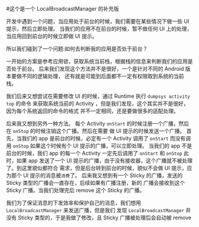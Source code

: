 #这个是一个 LocalBroadcastManager 的补充版
 
开发中遇到一个问题，当应用处于前台的时候，我们需要在某些情况下做一些 UI 提示，然后立即处理。
当我们的应用不在前台的时候，暂不做任何 UI 上的处理，当应用回到前台的时候立即做 UI 提示。

所以我们碰到了一个问题:如何去判断我的应用是否处于前台？

一开始的方案是参考应用锁，获取系统当前栈，根据栈的信息来判断我们的应用是否处于前台。
后来我们发现这个方法并不是很好，一个是针对不同的 Android 版本要做不同的逻辑处理，
还有就是可能到后面都不一定有权限取到系统的当前栈。

我们后来又想尝试在需要修改 UI 的时候，通过 Runtime 执行 `dumpsys activity top` 的命令
来获取系统当前的 Activity ，但是我们发现，这个其实并不是很好，因为每个系统返回的命令的格式
并不一定相同，还是要做很多的适配处理。

后来我又想到另外一种方法。
每个 Activity `onStart` 的时候注册一个广播，然后在 `onStop` 的时候注销这个广播。然后在需要
做 UI 提示的时候发送一个广播。
首先，当我们的 app 是前台的时候，必定有一个 Activity 调用了 `onStart` 而没有调用 `onStop`
如果这个时候有个 UI 提示的广播，可以立即处理。
当我们的 app 不是前台的时候，我们 app 的每一个 Activity 一定先后调用了 `onStart` 和 `onStop`
此时，如果 app 发送了一个 UI 提示的广播，由于没有接收器，这个广播就不被处理了。到这里貌似都符合
需求，但是后台转到前台的时候，貌似不会做 UI 提示，应为那个 UI 提示的消息被`消费`了。
后来我又想到有一个 Sticky 的广播，发送的 Sticky 类型的广播会一直存在，后续如果有广播注册，新的
广播会接收到这个 Sticky 广播。当我们处理完后 remove 这个 Sticky 的广播。

我们为了保证消息的下发效率和保护自己的消息，我们想用 `LocalBroadcastManager` 来发送广播，但是我们
发现 `LocalBroadcastManager` 并没有 Sticky 类型的，于是我做了修改，且 Sticky 广播被处理后会自动被 remove